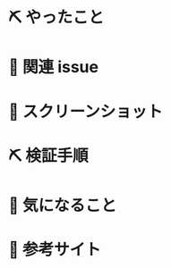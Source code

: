 # ⛏ やったこと

<!--
変更を端的に箇条書きで
- xxxxx
- xxx
-->

# 📝 関連 issue

<!--
  ・ 関連するissue 番号を記載してください。
  ・ issue終了時に閉じる場合は close #{ISSUE_NUMBER}を記述
  ・ issueを閉じる必要のないものは#{ISSUE_NUMBER}だけでOKです🙆‍♂️
-->

# 📸 スクリーンショット

<!-- 画像, またはGyazo Gif等で作成したgifを貼り付ける -->

# ⛏ 検証手順

<!--
  ・ どのページに何をすると、機能の検証ができるのかを箇条書きで
  ・ 利用するURLとかを貼るとより良い
-->

# 🤔 気になること

<!-- 不安なことがあれば -->

# 👀 参考サイト

<!-- 参考サイトを箇条書きで -->
